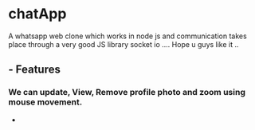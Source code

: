 # chatApp
A whatsapp web clone which works in node js and communication takes place through a very good JS library socket io .... Hope u guys like it ..

## - Features
### We can update, View, Remove profile photo and zoom using mouse movement.
-

